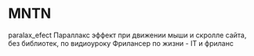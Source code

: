 # MNTN
paralax_efect
Параллакс эффект при движении мыши и скролле сайта, без библиотек, по видиоуроку  Фрилансер по жизни - IT и фриланс
